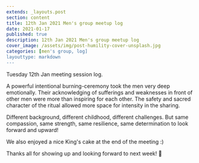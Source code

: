```yaml
---
extends: _layouts.post
section: content
title: 12th Jan 2021 Men's group meetup log
date: 2021-01-17
published: true
description: 12th Jan 2021 Men's group meetup log
cover_image: /assets/img/post-humility-cover-unsplash.jpg
categories: [men's group, log]
layouttype: markdown
---
```

Tuesday 12th Jan meeting session log.

A powerful intentional burning-ceremony took the men very deep emotionally. Their acknowledging of sufferings and weaknesses in front of other men were more than inspiring for each other. The safety and sacred character of the ritual allowed more space for intensity in the sharing.

Different background, different childhood, different challenges.
But same compassion, same strength, same resilience, same determination to look forward and upward!

We also enjoyed a nice King's cake at the end of the meeting :)

Thanks all for showing up and looking forward to next week! 👊
